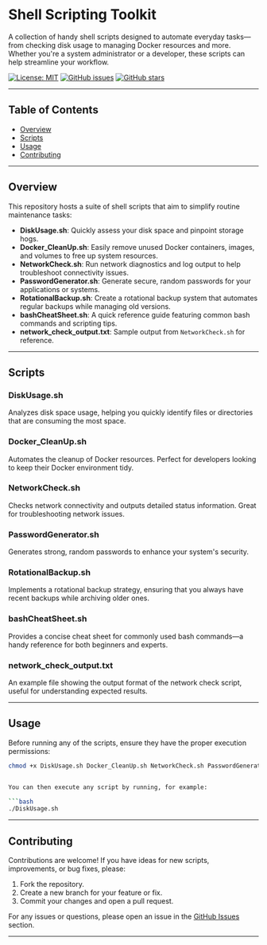 # Shell Scripting Toolkit

A collection of handy shell scripts designed to automate everyday tasks—from checking disk usage to managing Docker resources and more. Whether you're a system administrator or a developer, these scripts can help streamline your workflow.

[![License: MIT](https://img.shields.io/badge/License-MIT-blue.svg)](LICENSE)
[![GitHub issues](https://img.shields.io/github/issues/yourusername/yourrepo.svg)](https://github.com/yourusername/yourrepo/issues)
[![GitHub stars](https://img.shields.io/github/stars/yourusername/yourrepo.svg)](https://github.com/yourusername/yourrepo/stargazers)

---

## Table of Contents

- [Overview](#overview)
- [Scripts](#scripts)
- [Usage](#usage)
- [Contributing](#contributing)


---

## Overview

This repository hosts a suite of shell scripts that aim to simplify routine maintenance tasks:

- **DiskUsage.sh**: Quickly assess your disk space and pinpoint storage hogs.
- **Docker_CleanUp.sh**: Easily remove unused Docker containers, images, and volumes to free up system resources.
- **NetworkCheck.sh**: Run network diagnostics and log output to help troubleshoot connectivity issues.
- **PasswordGenerator.sh**: Generate secure, random passwords for your applications or systems.
- **RotationalBackup.sh**: Create a rotational backup system that automates regular backups while managing old versions.
- **bashCheatSheet.sh**: A quick reference guide featuring common bash commands and scripting tips.
- **network_check_output.txt**: Sample output from `NetworkCheck.sh` for reference.

---

## Scripts

### DiskUsage.sh
Analyzes disk space usage, helping you quickly identify files or directories that are consuming the most space.

### Docker_CleanUp.sh
Automates the cleanup of Docker resources. Perfect for developers looking to keep their Docker environment tidy.

### NetworkCheck.sh
Checks network connectivity and outputs detailed status information. Great for troubleshooting network issues.

### PasswordGenerator.sh
Generates strong, random passwords to enhance your system's security.

### RotationalBackup.sh
Implements a rotational backup strategy, ensuring that you always have recent backups while archiving older ones.

### bashCheatSheet.sh
Provides a concise cheat sheet for commonly used bash commands—a handy reference for both beginners and experts.

### network_check_output.txt
An example file showing the output format of the network check script, useful for understanding expected results.

---

## Usage

Before running any of the scripts, ensure they have the proper execution permissions:

```bash
chmod +x DiskUsage.sh Docker_CleanUp.sh NetworkCheck.sh PasswordGenerator.sh RotationalBackup.sh bashCheatSheet.sh


You can then execute any script by running, for example:

```bash
./DiskUsage.sh
```

---

## Contributing

Contributions are welcome! If you have ideas for new scripts, improvements, or bug fixes, please:

1. Fork the repository.
2. Create a new branch for your feature or fix.
3. Commit your changes and open a pull request.

For any issues or questions, please open an issue in the [GitHub Issues](https://github.com/yourusername/yourrepo/issues) section.

---


